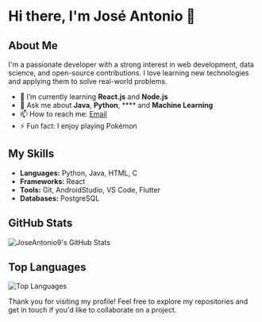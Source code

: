 # Hi there, I'm José Antonio 👋

## About Me
I'm a passionate developer with a strong interest in web development, data science, and open-source contributions. I love learning new technologies and applying them to solve real-world problems.

- 🌱 I’m currently learning **React.js** and **Node.js**
- 💬 Ask me about **Java**, **Python**, **** and **Machine Learning**
- 📫 How to reach me: [Email](antonio.garcia@ciencias.unam.mx) 
- ⚡ Fun fact: I enjoy playing Pokémon

## My Skills
- **Languages:** Python, Java, HTML, C
- **Frameworks:** React
- **Tools:** Git, AndroidStudio, VS Code, Flutter
- **Databases:** PostgreSQL

## GitHub Stats
![JoseAntonio9's GitHub Stats](https://github-readme-stats.vercel.app/api?username=JoseAntonio9&show_icons=true&theme=radical)

## Top Languages
![Top Languages](https://github-readme-stats.vercel.app/api/top-langs/?username=JoseAntonio9&layout=compact&theme=radical)


Thank you for visiting my profile! Feel free to explore my repositories and get in touch if you'd like to collaborate on a project.
